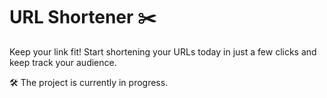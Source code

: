 # URL Shortener ✂️

Keep your link fit!
Start shortening your URLs today in just a few clicks and keep track your audience.

🛠️ The project is currently in progress.
